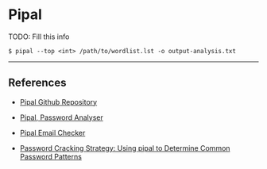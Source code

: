 # Pipal

TODO: Fill this info

`$ pipal --top <int> /path/to/wordlist.lst -o output-analysis.txt`

---
## References

- [Pipal Github Repository](https://github.com/digininja/pipal)

- [Pipal, Password Analyser](https://digi.ninja/projects/pipal.php)

- [Pipal Email Checker](https://digi.ninja/blog/pipal_email_checker.php)

- [Password Cracking Strategy: Using pipal to Determine Common Password Patterns](https://www.hackers-arise.com/post/password-cracking-strategy-using-pipal-to-determine-password-patterns)